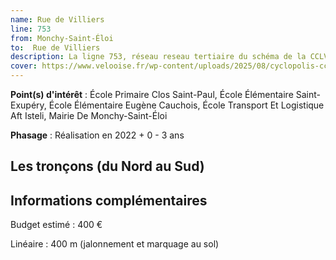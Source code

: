 ```yaml
---
name: Rue de Villiers
line: 753
from: Monchy-Saint-Éloi
to:  Rue de Villiers 
description: La ligne 753, réseau reseau tertiaire du schéma de la CCLVD (tronçon 153,154) concerne Monchy-Saint-Éloi - Rue de Villiers
cover: https://www.velooise.fr/wp-content/uploads/2025/08/cyclopolis-cclvd-153.jpg
---
```


**Point(s) d'intérêt** : École Primaire Clos Saint-Paul, École Élémentaire Saint-Exupéry, École Élémentaire Eugène Cauchois, École Transport Et Logistique Aft Isteli, Mairie De Monchy-Saint-Éloi

**Phasage** : Réalisation en 2022 + 0 - 3 ans

## Les tronçons (du Nord au Sud)

## Informations complémentaires

Budget estimé :  400 € 

Linéaire : 400 m (jalonnement et marquage au sol)

